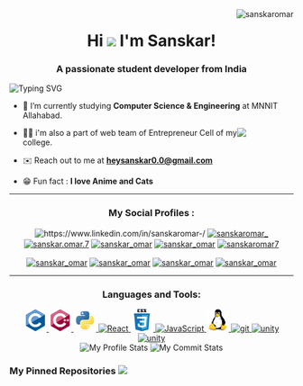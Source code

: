 <!-- title -->
<img align="right" src="https://komarev.com/ghpvc/?username=sanskaromar&color=00BB00&label=Profile+Views&style=flat" alt="sanskaromar" /> 
<h1 align="center">Hi  <img src="https://media.giphy.com/media/hvRJCLFzcasrR4ia7z/giphy.gif" width="30px"> I'm Sanskar!</h1>
<h3 align="center">A passionate student developer from India</h3>

<!-- typing svg -->
![Typing SVG](https://readme-typing-svg.herokuapp.com/?center=true&vCenter=true&width=1000&height=69&font=Comfortaa&color=20C20E&lines=Namaste+🙏;Check+out+my+Pinned+Repositories;Connect+with+me+for+Collaboration;Ask+me+about+anything,+I+am+happy+to+help;I+believe+in+cat+supremacy+:+\);)

<!-- visitor count 
<p align="right"> <img src="https://komarev.com/ghpvc/?username=sanskaromar&color=00BB00&label=Profile+Views&style=flat" alt="sanskaromar" /> </p>
-->
<!-- intro/ about -->
- 🏫 I’m currently studying **Computer Science & Engineering** at MNNIT Allahabad.
<img align="right" src="https://media.giphy.com/media/cKc0u9hyvZEOjD8V08/giphy.gif" width="100px" />

- 🧑‍🎓 i'm also a part of web team of Entrepreneur Cell of my college.
<!--
- 👯 I’m looking to collaborate on []()

- 🤝 I’m looking for help with [3](a3)
 -->
<!--
- 👨‍💻 All of my projects are available at [7](7)

- 📝 I regularly write articles on [8](8)

- 💬 Ask me about **5**
-->


- ✉️ Reach out to me at **heysanskar0.0@gmail.com**
<!--
- 📄 Know about my experiences [9](9)
-->

- 😁 Fun fact : **I love Anime and Cats**


***

<!-- Contact me -->

<h3 align="center">My Social Profiles :</h3>
<div align="center" width="560px>
               
<a href="https://www.linkedin.com/in/sanskaromar-/" target="blank"><img align="center" src="https://www.vectorlogo.zone/logos/linkedin/linkedin-icon.svg" alt="https://www.linkedin.com/in/sanskaromar-/" height="30" width="30" /></a> 
<a href="https://twitter.com/sanskaromar_" target="blank"><img align="center" src="https://www.vectorlogo.zone/logos/twitter/twitter-tile.svg" alt="sanskaromar_" height="30" width="30" /></a> 
<a href="https://fb.com/sanskar.omar.7" target="blank"><img align="center" src="https://www.vectorlogo.zone/logos/facebook/facebook-tile.svg" alt="sanskar.omar.7" height="30" width="30" /></a>
<a href="https://instagram.com/sanskar_omar" target="blank"><img align="center" src="https://www.vectorlogo.zone/logos/instagram/instagram-icon.svg" alt="sanskar_omar" height="30" width="30" /></a>
<a href="https://gitlab.com/sanskar_omar" target="blank"><img align="center" src="https://www.vectorlogo.zone/logos/gitlab/gitlab-tile.svg" alt="sanskar_omar" height="30" width="30" /></a>
<a href="https://www.kaggle.com/sanskaromar7/" target="blank"><img align="center" src="https://www.vectorlogo.zone/logos/kaggle/kaggle-icon.svg" alt="sanskaromar7" height="30" width="30" /></a>


<a href="https://leetcode.com/sanskar_omar/" target="blank"><img align="center" src="https://cdn.jsdelivr.net/npm/simple-icons@3.0.1/icons/leetcode.svg" alt="sanskar_omar" height="30" width="30" /></a>
<a href="https://codeforces.com/profile/sanskar_omar" target="blank"><img align="center" src="https://cdn.jsdelivr.net/npm/simple-icons@3.0.1/icons/codeforces.svg" alt="sanskar_omar" height="30" width="30" /></a>
<a href="https://www.codechef.com/users/sanskar_omar" target="blank"><img align="center" src="https://cdn.jsdelivr.net/npm/simple-icons@3.1.0/icons/codechef.svg" alt="sanskar_omar" height="30" width="30" /></a>
<a href="https://www.hackerrank.com/sanskar_omar" target="blank"><img align="center" src="https://cdn.jsdelivr.net/npm/simple-icons@3.0.1/icons/hackerrank.svg" alt="sanskar_omar" height="30" width="30" /></a>


</div>

***

<!-- Languages and tools -->

<h3 align="center">Languages and Tools:</h3>

<div align="center"> 
<a href="https://www.cprogramming.com/" target="_blank"> <img src="https://raw.githubusercontent.com/devicons/devicon/master/icons/c/c-original.svg" alt="c" width="40" height="40"/> </a>
<a href="https://www.w3schools.com/cpp/" target="_blank"> <img src="https://raw.githubusercontent.com/devicons/devicon/master/icons/cplusplus/cplusplus-original.svg" alt="cplusplus" width="40" height="40"/>
</a> <a href="https://www.python.org" target="_blank"> <img src="https://raw.githubusercontent.com/devicons/devicon/master/icons/python/python-original.svg" alt="python" width="40" height="40"/> </a>
<a href="" target="_blank"> <img src="https://www.vectorlogo.zone/logos/reactjs/reactjs-icon.svg" alt="React" width="40" height="40"/> </a>
<a href="https://www.w3schools.com/css/" target="_blank"> <img src="https://raw.githubusercontent.com/devicons/devicon/master/icons/css3/css3-original-wordmark.svg" alt="css3" width="40" height="40"/> </a>
<a href="" target="_blank"> <img src="https://www.vectorlogo.zone/logos/javascript/javascript-icon.svg" alt="JavaScript" width="40" height="40"/> </a>
<a href="https://www.linux.org/" target="_blank"> <img src="https://raw.githubusercontent.com/devicons/devicon/master/icons/linux/linux-original.svg" alt="linux" width="40" height="40"/> </a>
<a href="https://git-scm.com/" target="_blank" > <img src="https://www.vectorlogo.zone/logos/git-scm/git-scm-icon.svg" alt="git" width="40" height="40"/> </a>
<a href="https://unity.com/" target="_blank"> <img src="https://www.vectorlogo.zone/logos/unity3d/unity3d-icon.svg" alt="unity" width="40" height="40"/></a>
<a href="#" target="_blank"> <img src="https://www.vectorlogo.zone/logos/opencv/opencv-icon.svg" alt="unity" width="40" height="40"/></a>

                                                                                                                                                      
<!-- tools/language addition format
<a href="https://www.w3schools.com/cs/" target="_blank"> <img src="https://raw.githubusercontent.com/devicons/devicon/master/icons/csharp/csharp-original.svg" alt="csharp" width="40" height="40"/> </a> 
-->

</div>


<!-- language stats
<div align="center">
<img align="center" src="https://github-readme-stats.vercel.app/api/top-langs?username=sanskaromar&show_icons=true&locale=en&layout=compact&hide_border=true&theme=tokyonight&count_private=true" alt="sanskaromar" />
</div>
-->

<!-- profile stats -->

<div align="center">

<img width="48%" src="https://github-readme-stats.vercel.app/api?username=sanskaromar&show_icons=true&theme=tokyonight&hide_border=false&count_private=true" alt="My Profile Stats" />
<img width="48%" src="https://github-readme-streak-stats.herokuapp.com/?user=sanskaromar&hide_border=false&theme=tokyonight" alt="My Commit Stats" />
 
                                                                                                                                                  
  <!-- format for custum parameter with gradiant
theme 1: pink
                                                                                                                                                  
[![Sanskar's GitHub stats](https://github-readme-stats.vercel.app/api?username=sanskaromar&hide=contribs&show_icons=true&title_color=FFFFFF&text_color=DDDDDD&icon_color=DDDD00&bg_color=45,6F2232,950740,C3073F)](https://github.com/anuraghazra/github-readme-stats)
theme 2: black & purple
<img align="center" src="https://github-readme-stats.vercel.app/api?username=sanskaromar&include_all_commits=true&count_private=true&show_icons=true&line_height=25&title_color=7A7ADB&icon_color=2234AE&text_color=D3D3D3&bg_color=0,000000,130F40" alt="Sanskar Omar - Github Stats">
theme 3:
![Sanskar's GitHub stats](https://github-readme-stats.vercel.app/api?username=sanskaromar&hide=contribs&show_icons=true&title_color=6655CF1&text_color=45A29E&icon_color=665CF1&bg_color=45,0B0C10,1F2833)
-->

</div>

<!-- 
#### What am i working on:
I'm just a beginner here exploring various technologies and getting started with open source. Currently i am focusing on Competivie Programming with C++ and python for developement.<br> 
```diff
I love connecting with different people so if you want to say hi, I'll be happy to meet you :)
```
Ps. Did you know this? ⬇️
<!-- quote
![Quote](https://github-readme-quotes.herokuapp.com/quote?animation=grow_out_in)
-->

<!-- diabled 2.0 REASON - NOT WORKING 
<p><img align="right" src="https://github-readme-quotes.herokuapp.com/quote?animation=grow_out_in&layout=samuel&theme=dark" alt="A quote should be here but as you can see it could not be loaded due to some issues. Try reloading the page." /></p>
-->






<!--
Here are some ideas to get you started:
- 🔭 I’m currently working on ...
- 🌱 I’m currently learning ...
- 👯 I’m looking to collaborate on ...
- 🤔 I’m looking for help with ...
- 💬 Ask me about ...
- 📫 How to reach me: ...
- 😄 Pronouns: ...
- ⚡ Fun fact: ...

visitor count type 1

Your visitor Count:
![Visitor Count](https://profile-counter.glitch.me/{sanskaromar}/count.svg)

visitor count type 2

![](https://komarev.com/ghpvc/?username=sanskaromar&color=00BB00&label=Profile+Views&style=flat)

visitor counter type 3 
<p align="left"> <img src="https://komarev.com/ghpvc/?username=sanskaromar&label=Profile%20views&color=0e75b6&style=flat" alt="sanskaromar" /> </p>

github trophies 
<p align="left"> <a href="https://github.com/ryo-ma/github-profile-trophy"><img src="https://github-profile-trophy.vercel.app/?username=sanskaromar" alt="sanskaromar" /></a> </p>

twitter link 
<p align="right"> <a href="https://twitter.com/sanskaromar_" target="blank"><img src="https://img.shields.io/twitter/follow/sanskaromar_?logo=twitter&style=for-the-badge" alt="sanskaromar_" /></a> </p>

Contribution Graph
![](https://activity-graph.herokuapp.com/graph?username=sanskaromar&theme=github)

Cat gifs
1 - https://media.giphy.com/media/cKc0u9hyvZEOjD8V08/giphy.gif
2- Calm cat https://media.giphy.com/media/jZ1eCryPWmejUj1asK/giphy.gif
3- Animated calm cat https://media.giphy.com/media/QDGq4em0JiwGnRPxpi/giphy.gif
4- Happy dance cat https://media.giphy.com/media/Fqe2mXpM9FRle/giphy.gif
5- Sleepy kitty https://media.giphy.com/media/l0MYtNH6ZJPrlcOic/giphy.gif
-->


<!-- Resources Used

* https://github.com/DenverCoder1/readme-typing-svg  - for svg gif in bio
* https://github.com/anuraghazra/github-readme-stats - for readme stats

-->
<h3> My Pinned Repositories <img src="https://media.giphy.com/media/ic6zcBFAO2OcTH7D9O/giphy.gif" width="30px" /></h3> 
